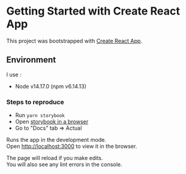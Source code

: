 # Getting Started with Create React App

This project was bootstrapped with [Create React App](https://github.com/facebook/create-react-app).

## Environment

I use :
- Node v14.17.0 (npm v6.14.13)


###  Steps to reproduce

- Run `yarn storybook`
- Open [storybook in a browser](http://localhost:6006/?path=/docs/example-button--primary)
- Go to "Docs" tab
=> Actual


Runs the app in the development mode.\
Open [http://localhost:3000](http://localhost:3000) to view it in the browser.

The page will reload if you make edits.\
You will also see any lint errors in the console.
